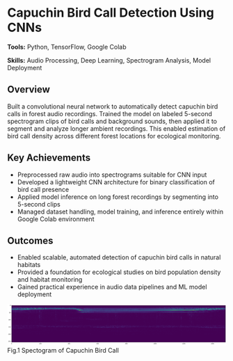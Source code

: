 # Capuchin Bird Call Detection Using CNNs

**Tools:** Python, TensorFlow, Google Colab

**Skills:** Audio Processing, Deep Learning, Spectrogram Analysis, Model Deployment

## Overview

Built a convolutional neural network to automatically detect capuchin bird calls in forest audio recordings. Trained the model on labeled 5-second spectrogram clips of bird calls and background sounds, then applied it to segment and analyze longer ambient recordings. This enabled estimation of bird call density across different forest locations for ecological monitoring.

## Key Achievements

- Preprocessed raw audio into spectrograms suitable for CNN input
- Developed a lightweight CNN architecture for binary classification of bird call presence
- Applied model inference on long forest recordings by segmenting into 5-second clips
- Managed dataset handling, model training, and inference entirely within Google Colab environment

## Outcomes

- Enabled scalable, automated detection of capuchin bird calls in natural habitats
- Provided a foundation for ecological studies on bird population density and habitat monitoring
- Gained practical experience in audio data pipelines and ML model deployment

![Spectogram](spectogram.png)
Fig.1 Spectogram of Capuchin Bird Call
